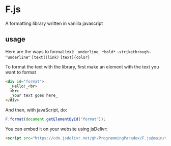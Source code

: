 # F.js
A formatting library written in vanilla javascript

## usage
Here are the ways to format text:
`_underline_`
`*bold*`
`~strikethrough~`
`^underline^`
`[text](link)`
`[text]{color}`

To format the text with the library, first make an element with the text you want to format
```html
<div id="format">
  _Hello!_<br>
  <br>
  _Your text goes here_
</div>
```

And then, with javaScript, do:
```javascript
F.format(document.getElementById("format"));
```

You can embed it on your website using jsDelivr:
```html
<script src="https://cdn.jsdelivr.net/gh/ProgrammingParadox/F.js@main/main.js"></script>
```
